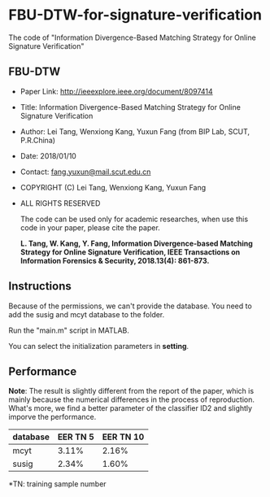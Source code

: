 # FBU-DTW-for-signature-verification
The code of "Information Divergence-Based Matching Strategy for Online Signature Verification"

## FBU-DTW
- Paper Link: http://ieeexplore.ieee.org/document/8097414

- Title: Information Divergence-Based Matching Strategy for Online Signature Verification
  
- Author: Lei Tang, Wenxiong Kang, Yuxun Fang (from BIP Lab, SCUT, P.R.China)
  
- Date: 2018/01/10
  
- Contact: fang.yuxun@mail.scut.edu.cn
  
- COPYRIGHT (C) Lei Tang, Wenxiong Kang, Yuxun Fang 
  
- ALL RIGHTS RESERVED

  The code can be used only for academic researches, when use this code in your paper, please cite the paper.
  
  __L. Tang, W. Kang, Y. Fang, Information Divergence-based Matching Strategy for Online Signature Verification, IEEE Transactions on Information Forensics & Security, 2018.13(4): 861-873.__

## Instructions
  Because of the permissions, we can't provide the database. You need to add the susig and mcyt database to the folder.

  Run the "main.m" script in MATLAB.
  
  You can select the initialization parameters in __setting__.
  
## Performance
__Note__: The result is slightly different from the report of the paper, which is mainly because the numerical differences in the process of reproduction. What's more, we find a better parameter of the classifier ID2 and slightly imporve the performance.

database |  EER TN 5  | EER TN 10 |
---------|  --------  |  -------- |
  mcyt   |    3.11%   |    2.16%  |
 susig   |    2.34%   |    1.60%  |
 
*TN: training sample number
